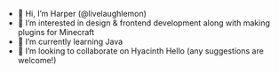 - 👋 Hi, I’m Harper (@livelaughlemon)
- 👀 I’m interested in design & frontend development along with making plugins for Minecraft
- 🌱 I’m currently learning Java
- 💞️ I’m looking to collaborate on Hyacinth Hello (any suggestions are welcome!)

<!---
livelaughlemon/livelaughlemon is a ✨ special ✨ repository because its `README.md` (this file) appears on your GitHub profile.
You can click the Preview link to take a look at your changes.
--->
